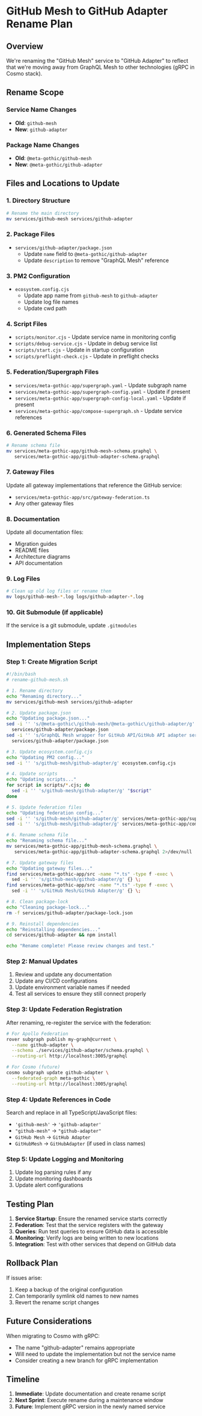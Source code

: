 # GitHub Mesh to GitHub Adapter Rename Plan

## Overview

We're renaming the "GitHub Mesh" service to "GitHub Adapter" to reflect that we're moving away from GraphQL Mesh to other technologies (gRPC in Cosmo stack).

## Rename Scope

### Service Name Changes
- **Old**: `github-mesh`
- **New**: `github-adapter`

### Package Name Changes
- **Old**: `@meta-gothic/github-mesh`
- **New**: `@meta-gothic/github-adapter`

## Files and Locations to Update

### 1. Directory Structure
```bash
# Rename the main directory
mv services/github-mesh services/github-adapter
```

### 2. Package Files
- `services/github-adapter/package.json`
  - Update `name` field to `@meta-gothic/github-adapter`
  - Update `description` to remove "GraphQL Mesh" reference
  
### 3. PM2 Configuration
- `ecosystem.config.cjs`
  - Update app name from `github-mesh` to `github-adapter`
  - Update log file names
  - Update cwd path

### 4. Script Files
- `scripts/monitor.cjs` - Update service name in monitoring config
- `scripts/debug-service.cjs` - Update in debug service list
- `scripts/start.cjs` - Update in startup configuration
- `scripts/preflight-check.cjs` - Update in preflight checks

### 5. Federation/Supergraph Files
- `services/meta-gothic-app/supergraph.yaml` - Update subgraph name
- `services/meta-gothic-app/supergraph-config.yaml` - Update if present
- `services/meta-gothic-app/supergraph-config-local.yaml` - Update if present
- `services/meta-gothic-app/compose-supergraph.sh` - Update service references

### 6. Generated Schema Files
```bash
# Rename schema file
mv services/meta-gothic-app/github-mesh-schema.graphql \
   services/meta-gothic-app/github-adapter-schema.graphql
```

### 7. Gateway Files
Update all gateway implementations that reference the GitHub service:
- `services/meta-gothic-app/src/gateway-federation.ts`
- Any other gateway files

### 8. Documentation
Update all documentation files:
- Migration guides
- README files
- Architecture diagrams
- API documentation

### 9. Log Files
```bash
# Clean up old log files or rename them
mv logs/github-mesh-*.log logs/github-adapter-*.log
```

### 10. Git Submodule (if applicable)
If the service is a git submodule, update `.gitmodules`

## Implementation Steps

### Step 1: Create Migration Script
```bash
#!/bin/bash
# rename-github-mesh.sh

# 1. Rename directory
echo "Renaming directory..."
mv services/github-mesh services/github-adapter

# 2. Update package.json
echo "Updating package.json..."
sed -i '' 's/@meta-gothic\/github-mesh/@meta-gothic\/github-adapter/g' \
  services/github-adapter/package.json
sed -i '' 's/GraphQL Mesh wrapper for GitHub API/GitHub API adapter service/g' \
  services/github-adapter/package.json

# 3. Update ecosystem.config.cjs
echo "Updating PM2 config..."
sed -i '' 's/github-mesh/github-adapter/g' ecosystem.config.cjs

# 4. Update scripts
echo "Updating scripts..."
for script in scripts/*.cjs; do
  sed -i '' 's/github-mesh/github-adapter/g' "$script"
done

# 5. Update federation files
echo "Updating federation config..."
sed -i '' 's/github-mesh/github-adapter/g' services/meta-gothic-app/supergraph*.yaml
sed -i '' 's/github-mesh/github-adapter/g' services/meta-gothic-app/compose-supergraph.sh

# 6. Rename schema file
echo "Renaming schema file..."
mv services/meta-gothic-app/github-mesh-schema.graphql \
   services/meta-gothic-app/github-adapter-schema.graphql 2>/dev/null || true

# 7. Update gateway files
echo "Updating gateway files..."
find services/meta-gothic-app/src -name "*.ts" -type f -exec \
  sed -i '' 's/github-mesh/github-adapter/g' {} \;
find services/meta-gothic-app/src -name "*.ts" -type f -exec \
  sed -i '' 's/GitHub Mesh/GitHub Adapter/g' {} \;

# 8. Clean package-lock
echo "Cleaning package-lock..."
rm -f services/github-adapter/package-lock.json

# 9. Reinstall dependencies
echo "Reinstalling dependencies..."
cd services/github-adapter && npm install

echo "Rename complete! Please review changes and test."
```

### Step 2: Manual Updates
1. Review and update any documentation
2. Update any CI/CD configurations
3. Update environment variable names if needed
4. Test all services to ensure they still connect properly

### Step 3: Update Federation Registration
After renaming, re-register the service with the federation:
```bash
# For Apollo Federation
rover subgraph publish my-graph@current \
  --name github-adapter \
  --schema ./services/github-adapter/schema.graphql \
  --routing-url http://localhost:3005/graphql

# For Cosmo (future)
cosmo subgraph update github-adapter \
  --federated-graph meta-gothic \
  --routing-url http://localhost:3005/graphql
```

### Step 4: Update References in Code
Search and replace in all TypeScript/JavaScript files:
- `'github-mesh'` → `'github-adapter'`
- `"github-mesh"` → `"github-adapter"`
- `GitHub Mesh` → `GitHub Adapter`
- `GitHubMesh` → `GitHubAdapter` (if used in class names)

### Step 5: Update Logging and Monitoring
1. Update log parsing rules if any
2. Update monitoring dashboards
3. Update alert configurations

## Testing Plan

1. **Service Startup**: Ensure the renamed service starts correctly
2. **Federation**: Test that the service registers with the gateway
3. **Queries**: Run test queries to ensure GitHub data is accessible
4. **Monitoring**: Verify logs are being written to new locations
5. **Integration**: Test with other services that depend on GitHub data

## Rollback Plan

If issues arise:
1. Keep a backup of the original configuration
2. Can temporarily symlink old names to new names
3. Revert the rename script changes

## Future Considerations

When migrating to Cosmo with gRPC:
- The name "github-adapter" remains appropriate
- Will need to update the implementation but not the service name
- Consider creating a new branch for gRPC implementation

## Timeline

1. **Immediate**: Update documentation and create rename script
2. **Next Sprint**: Execute rename during a maintenance window
3. **Future**: Implement gRPC version in the newly named service